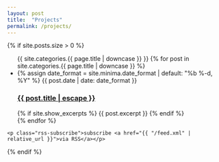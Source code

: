 ```yaml
---
layout: post
title:  "Projects"
permalink: /projects/
---
```


<div class="project">

  {% if site.posts.size > 0 %}
    <ul class="post-list">
    {{ site.categories.{{ page.title | downcase }} }}
      {% for post in site.categories.{{ page.title | downcase }} %}
      <li>
        {% assign date_format = site.minima.date_format | default: "%b %-d, %Y" %}
        <span class="post-meta">{{ post.date | date: date_format }}</span>
        <h3>
          <a class="post-link" href="{{ post.url | relative_url }}">
            {{ post.title | escape }}
          </a>
        </h3>
        {% if site.show_excerpts %}
          {{ post.excerpt }}
        {% endif %}
      </li>
      {% endfor %}
    </ul>

    <p class="rss-subscribe">subscribe <a href="{{ "/feed.xml" | relative_url }}">via RSS</a></p>
  {% endif %}

</div>
